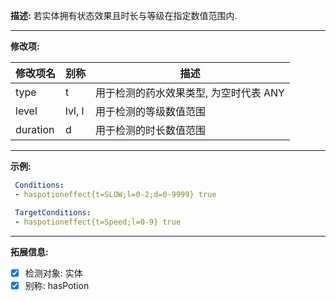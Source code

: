 **描述:** 若实体拥有状态效果且时长与等级在指定数值范围内.

---

**修改项:**

| 修改项名  | 别称           | 描述                      |
| --------- | -------------- | ------------------------- |
| type      | t       | 用于检测的药水效果类型, 为空时代表 ANY              |
| level     | lvl, l  | 用于检测的等级数值范围    |
| duration  | d       | 用于检测的时长数值范围 |

---

**示例:**

```yaml
 Conditions:
 - haspotioneffect{t=SLOW;l=0-2;d=0-9999} true
```
```yaml
 TargetConditions:
 - haspotioneffect{t=Speed;l=0-9} true
```

---

**拓展信息:**

- [x] 检测对象: 实体
- [x] 别称: hasPotion